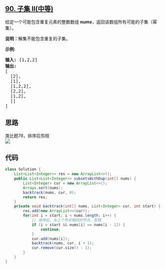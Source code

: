 ## [90. 子集 II(中等)](https://leetcode-cn.com/problems/subsets-ii/)
<div class="notranslate"><p>给定一个可能包含重复元素的整数数组 <em><strong>nums</strong></em>，返回该数组所有可能的子集（幂集）。</p>

<p><strong>说明：</strong>解集不能包含重复的子集。</p>

<p><strong>示例:</strong></p>

<pre><strong>输入:</strong> [1,2,2]
<strong>输出:</strong>
[
  [2],
  [1],
  [1,2,2],
  [2,2],
  [1,2],
  []
]</pre>
</div>

## 思路
类比题78，排序后剪枝  
![](https://pic.leetcode-cn.com/7dd0461942d17bc38860b05a2b6a6461feae54ad141c64bfaace9127e1a29651.png)

## 代码
```java
class Solution {
    List<List<Integer>> res = new ArrayList<>();
    public List<List<Integer>> subsetsWithDup(int[] nums) {
        List<Integer> cur = new ArrayList<>();
        Arrays.sort(nums);
        backtrack(nums, cur, 0);
        return res;
    }
    private void backtrack(int[] nums, List<Integer> cur, int start) {
        res.add(new ArrayList<>(cur));
        for(int i = start; i < nums.length; i++) {
            // 排序后，与上个节点相同的节点，剪枝
            if (i > start && nums[i] == nums[i - 1]) {
                continue;
            }
            cur.add(nums[i]);
            backtrack(nums, cur, i + 1);
            cur.remove(cur.size() - 1);
        }
    }
}
```

